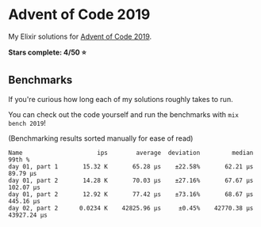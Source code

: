# Advent of Code 2019

My Elixir solutions for [Advent of Code 2019](https://adventofcode.com/2019).

**Stars complete: 4/50 :star:**

## Benchmarks

If you're curious how long each of my solutions roughly takes to run.

You can check out the code yourself and run the benchmarks with `mix bench 2019`!

(Benchmarking results sorted manually for ease of read)

```
Name                     ips        average  deviation         median         99th %
day 01, part 1       15.32 K       65.28 μs    ±22.58%       62.21 μs       89.79 μs
day 01, part 2       14.28 K       70.03 μs    ±27.16%       67.67 μs      102.07 μs
day 01, part 2       12.92 K       77.42 μs    ±73.16%       68.67 μs      445.16 μs
day 02, part 2      0.0234 K    42825.96 μs     ±0.45%    42770.38 μs    43927.24 μs
```
